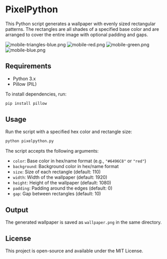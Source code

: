 
# PixelPython

This Python script generates a wallpaper with evenly sized rectangular patterns. The rectangles are all shades of a specified base color and are arranged to cover the entire image with optional padding and gaps.

![mobile-triangles-blue.png](https://github.com/iaseth/pixelpython/blob/master/samples/mobile-triangles-blue.png?raw=true)
![mobile-red.png](https://github.com/iaseth/pixelpython/blob/master/samples/mobile-red.png?raw=true)
![mobile-green.png](https://github.com/iaseth/pixelpython/blob/master/samples/mobile-green.png?raw=true)
![mobile-blue.png](https://github.com/iaseth/pixelpython/blob/master/samples/mobile-blue.png?raw=true)

## Requirements
- Python 3.x
- Pillow (PIL)

To install dependencies, run:
```sh
pip install pillow
```

## Usage
Run the script with a specified hex color and rectangle size:
```sh
python pixelpython.py
```

The script accepts the following arguments:
- `color`: Base color in hex/name format (e.g., `"#6496C8"` or `"red"`)
- `background`: Background color in hex/name format
- `size`: Size of each rectangle (default: 110)
- `width`: Width of the wallpaper (default: 1920)
- `height`: Height of the wallpaper (default: 1080)
- `padding`: Padding around the edges (default: 0)
- `gap`: Gap between rectangles (default: 10)

## Output
The generated wallpaper is saved as `wallpaper.png` in the same directory.

## License
This project is open-source and available under the MIT License.

